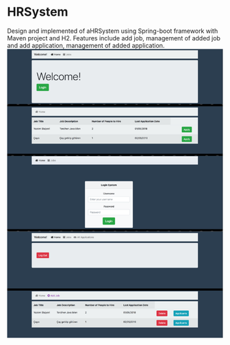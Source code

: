 # HRSystem
Design and implemented of aHRSystem using Spring-boot framework with Maven project and H2.
Features include add job, management of added job  and add application, management of added application.  
![Screenshot](png/1.png)
